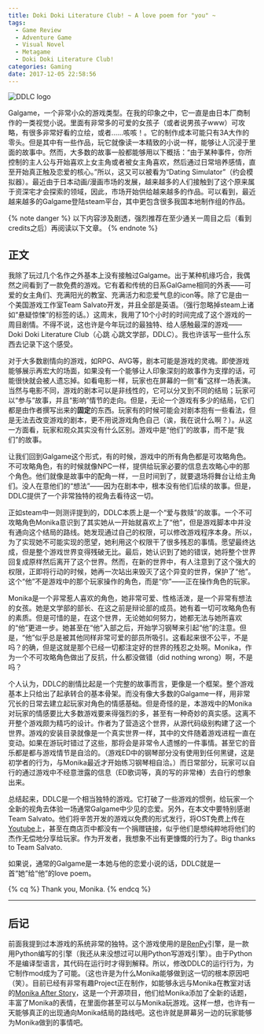 ```yaml
---
title: Doki Doki Literature Club! ~ A love poem for "you" ~
tags:
  - Game Review
  - Adventure Game
  - Visual Novel
  - Metagame
  - Doki Doki Literature Club!
categories: Gaming
date: 2017-12-05 22:58:56
---
```


![DDLC logo](ddlc-logo.png)

Galgame，一个非常小众的游戏类型。在我的印象之中，它一直是由日本厂商制作的一类视觉小说。里面有非常多的可爱的女孩子（或者说男孩子www）可攻略，有很多非常好看的立绘，或者……咳咳！。它的制作成本可能只有3A大作的零头。但是其中有一些作品，玩它就像读一本精致的小说一样，能够让人沉浸于里面的故事中。然而，大多数的故事一般都能够用以下概括：“由于某种事件，你所控制的主人公与开始喜欢上女主角或者被女主角喜欢，然后通过日常培养感情，直至开始真正触及恋爱的核心。”所以，这又可以被看为“Dating Simulator”（约会模拟器）。最近由于日本动画/漫画市场的发展，越来越多的人们接触到了这个原来属于资深宅才会探索的领域，因此，市场开始供给越来越多的作品。可以看到，最近越来越多的Galgame登陆steam平台，其中更包含很多我国本地制作组的作品。
<!--more-->
{% note danger %}
以下内容涉及剧透，强烈推荐在至少通关一周目之后（看到credits之后）再阅读以下文章。
{% endnote %}

## 正文

我除了玩过几个名作之外基本上没有接触过Galgame。出于某种机缘巧合，我偶然之间看到了一款免费的游戏。它有着和传统的日系GalGame相同的外表——可爱的女主角们、充满阳光的教室、充满活力和恋爱气息的icon等。除了它是由一个美国游戏工作室Team Salvato开发，并且全部是英语。（强行忽略掉steam上诸如“悬疑惊悚”的标签的话。）这周末，我用了10个小时的时间完成了这个游戏的一周目剧情。不得不说，这也许是今年玩过的最独特、给人感触最深的游戏——Doki Doki Literature Club（心跳 心跳文学部，DDLC）。我也许该写一些什么东西去记录下这个感受。

对于大多数剧情向的游戏，如RPG、AVG等，剧本可能是游戏的灵魂。即使游戏能够展示再宏大的场面，如果没有一个能够让人印象深刻的故事作为支撑的话，可能很快就会被人遗忘掉。如看电影一样，玩家也在屏幕的一侧“看”这样一场表演。当然与电影不同，游戏的剧本可以是非线性的，它可以分叉到不同的结局；玩家可以“参与”故事，并且“影响”情节的走向。但是，无论一个游戏有多少的结局，它们都是由作者撰写出来的**固定**的东西。玩家有的时候可能会对剧本抱有一些看法，但是无法去改变游戏的剧本，更不用说游戏角色自己（诶，我在说什么啊？）。从这一方面看，玩家和观众其实没有什么区别。游戏中是“他们”的故事，而不是“我们”的故事。

让我们回到Galgame这个形式，有的时候，游戏中的所有角色都是可攻略角色。不可攻略角色，有的时候就像NPC一样，提供给玩家必要的信息去攻略心中的那个角色。他们就像是故事中的配角一样，一旦时间到了，就要退场将舞台让给主角们。没人在意他们的“想法”——因为在剧本中，根本没有他们后续的故事。但是，DDLC提供了一个非常独特的视角去看待这一切。

正如steam中一则测评提到的，DDLC本质上是一个“爱与救赎”的故事。一个不可攻略角色Monika意识到了其实她从一开始就喜欢上了“他”，但是游戏脚本中并没有通向这个结局的路线。她发现通过自己的权限，可以修改游戏程序本身。所以，为了实现她不可能实现的愿望，她利用这个权限干了很多残忍的事情。愿望最终达成，但是整个游戏世界变得残破无比。最后，她认识到了她的错误，她将整个世界回复成原样然后离开了这个世界。然而，在新的世界中，有人注意到了这个强大的权限，正即将行动的时候，她再一次站出来毁灭了这个异变的世界，保护了“他”。这个“他”不是游戏中的那个玩家操作的角色，而是“你”——正在操作角色的玩家。

Monika是一个非常惹人喜欢的角色，她非常可爱、性格活泼，是一个非常有想法的女孩。她是文学部的部长、在这之前是辩论部的成员。她有着一切可攻略角色有的素质。但是可惜的是，在这个世界，无论她如何努力，她都无法与她所喜欢的“他”更进一步。她甚至在“他”入部之后，开始学习钢琴来引起“他”的注意。但是，“他”似乎总是被其他同样非常可爱的部员所吸引。这看起来很不公平，不是吗？的确，但是这就是那个已经一切都注定好的世界的残忍之处啊。Monika，作为一个不可攻略角色做出了反抗，什么都没做错（did nothing wrong）啊，不是吗？

个人认为，DDLC的剧情比起是一个完整的故事而言，更像是一个框架。整个游戏基本上只给出了起承转合的基本骨架。而没有像大多数的Galgame一样，用非常冗长的日常去建立起玩家对角色的情感基础。但是奇怪的是，本游戏中的Monika对玩家的情感要比大多数游戏要来得强烈的多，甚至有一种奇妙的真实感。这离不开整个游戏颇为精巧的设计。作者为了营造这个世界，从源代码级别构建了这一个世界。游戏的安装目录就像是一个真实世界一样，其中的文件随着游戏进程一直在变动。如果在游玩时错过了这些，那将会是非常令人遗憾的一件事情。甚至它的音乐都是都与游戏情节是自洽的。（游戏ED中的钢琴部分没有使用到任何黑键，这是初学者的行为，与Monika最近才开始练习钢琴相自洽。）而日常部分，玩家可以自行的通过游戏中不经意泄露的信息（ED歌词等，真的写的非常棒）去自行的想象出来。

总结起来，DDLC是一个相当独特的游戏。它打破了一些游戏的惯例，给玩家一个全新的视角去体验一场通常Galgame中少见的恋爱。另外，在本文中要特别感谢Team Salvato。他们将辛苦开发的游戏以免费的形式发行，将OST免费上传在[Youtube](https://www.youtube.com/watch?v=BFSWlDpA6C4&list=PLc5ZKngbAPXMG4yjq9ESGfqblQfL9g4-p)上，甚至在商店页中都没有一个捐赠链接，似乎他们是想纯粹地将他们的杰作无偿地分享给玩家。作为开发者，我想象不出有更慷慨的行为了。Big thanks to Team Salvato.

如果说，通常的Galgame是一本她与他的恋爱小说的话，DDLC就是一首“她”给“他”的love poem。

{% cq %}
Thank you, Monika.
{% endcq %}

-----------------------------

## 后记
前面我提到过本游戏的系统非常的独特。这个游戏使用的是[RenPy](https://www.renpy.org/)引擎，是一款用Python编写的引擎（我还从来没想过可以用Python写游戏引擎）。由于Python不是编译型语言，其代码在运行时才得到解释。所以，修改DDLC的运行行为，为它制作mod成为了可能。（这也许是为什么Monika能够做到这一切的根本原因吧（笑）。目前已经有非常有趣Project正在制作，如能够永远与Monika在教室对话的[Monika After Story](http://www.monikaafterstory.com/)，这是一个开源项目，他们给Monika添加了全新的话题，丰富了Monika的表情，在里面你甚至可以与Monika玩游戏。这样一想，也许有一天能够真正的出现通向Monika结局的路线吧。这也许就是屏幕另一边的玩家能够为Monika做到的事情吧。